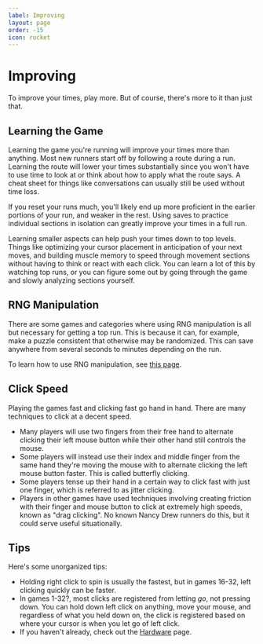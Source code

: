 ```yaml
---
label: Improving
layout: page
order: -15
icon: rocket
---
```


# Improving

To improve your times, play more. But of course, there's more to it than just that.

## Learning the Game

Learning the game you're running will improve your times more than anything. Most new runners start off by following a route during a run. Learning the route will lower your times substantially since you won't have to use time to look at or think about how to apply what the route says. A cheat sheet for things like conversations can usually still be used without time loss.

If you reset your runs much, you'll likely end up more proficient in the earlier portions of your run, and weaker in the rest. Using saves to practice individual sections in isolation can greatly improve your times in a full run.

Learning smaller aspects can help push your times down to top levels. Things like optimizing your cursor placement in anticipation of your next moves, and building muscle memory to speed through movement sections without having to think or react with each click. You can learn a lot of this by watching top runs, or you can figure some out by going through the game and slowly analyzing sections yourself.

## RNG Manipulation

There are some games and categories where using RNG manipulation is all but necessary for getting a top run. This is because it can, for example, make a puzzle consistent that otherwise may be randomized. This can save anywhere from several seconds to minutes depending on the run.

To learn how to use RNG manipulation, see [this page](/advanced/rng-manip.md).

## Click Speed

Playing the games fast and clicking fast go hand in hand. There are many techniques to click at a decent speed. 
- Many players will use two fingers from their free hand to alternate clicking their left mouse button while their other hand still controls the mouse. 
- Some players will instead use their index and middle finger from the same hand they're moving the mouse with to alternate clicking the left mouse button faster. This is called butterfly clicking. 
- Some players tense up their hand in a certain way to click fast with just one finger, which is referred to as jitter clicking.
- Players in other games have used techniques involving creating friction with their finger and mouse button to click at extremely high speeds, known as "drag clicking". No known Nancy Drew runners do this, but it could serve useful situationally.

## Tips

Here's some unorganized tips:
- Holding right click to spin is usually the fastest, but in games 16-32, left clicking quickly can be faster.
- In games 1-32?, most clicks are registered from letting *go*, not pressing down. You can hold down left click on anything, move your mouse, and regardless of what you held down on, the click is registered based on where your cursor is when you let go of left click.
- If you haven't already, check out the [Hardware](/basics/hardware.md) page.
